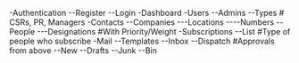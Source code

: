 
-Authentication
--Register
--Login
-Dashboard
-Users
--Admins
--Types         # CSRs, PR, Managers
-Contacts
--Companies
---Locations
----Numbers
--People
---Designations #With Priority/Weight
-Subscriptions
--List          #Type of people who subscribe
-Mail
--Templates
--Inbox
--Dispatch     #Approvals from above
--New
--Drafts
--Junk
--Bin
